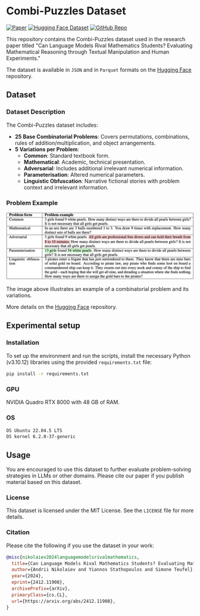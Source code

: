 # Combi-Puzzles Dataset

[![Paper](https://img.shields.io/badge/Paper-arXiv%3A2412.11908-B31B1B)](https://arxiv.org/abs/2412.11908)
[![Hugging Face Dataset](https://img.shields.io/badge/Hugging%20Face-Dataset-blue)](https://huggingface.co/datasets/andynik/combi-puzzles)
[![GitHub Repo](https://img.shields.io/badge/GitHub-Repo-181717?logo=github)](https://github.com/andynik/combi-puzzles)

This repository contains the Combi-Puzzles dataset used in the research paper titled "Can Language Models Rival Mathematics Students? Evaluating Mathematical Reasoning through Textual Manipulation and Human Experiments."

The dataset is available in `JSON` and in `Parquet` formats on the [Hugging Face](https://huggingface.co/datasets/andynik/combi-puzzles) repository.

## Dataset

### Dataset Description

The Combi-Puzzles dataset includes:
- **25 Base Combinatorial Problems**: Covers permutations, combinations, rules of addition/multiplication, and object arrangements.
- **5 Variations per Problem**:
  - **Common**: Standard textbook form.
  - **Mathematical**: Academic, technical presentation.
  - **Adversarial**: Includes additional irrelevant numerical information.
  - **Parameterisation**: Altered numerical parameters.
  - **Linguistic Obfuscation**: Narrative fictional stories with problem context and irrelevant information.

### Problem Example

![Problem Example](images/p10.png)

The image above illustrates an example of a combinatorial problem and its variations.

More details on the [Hugging Face](https://huggingface.co/datasets/andynik/combi-puzzles) repository.

## Experimental setup

### Installation

To set up the environment and run the scripts, install the necessary Python (v3.10.12) libraries using the provided `requirements.txt` file:

```bash
pip install -r requirements.txt
```

### GPU

NVIDIA Quadro RTX 8000 with 48 GB of RAM.

### OS
```
OS Ubuntu 22.04.5 LTS
OS kernel 6.2.0-37-generic
```

## Usage

You are encouraged to use this dataset to further evaluate problem-solving strategies in LLMs or other domains. Please cite our paper if you publish material based on this dataset.

### License

This dataset is licensed under the MIT License. See the `LICENSE` file for more details.

### Citation

Please cite the following if you use the dataset in your work:

```bibtex
@misc{nikolaiev2024languagemodelsrivalmathematics,
  title={Can Language Models Rival Mathematics Students? Evaluating Mathematical Reasoning through Textual Manipulation and Human Experiments},
  author={Andrii Nikolaiev and Yiannos Stathopoulos and Simone Teufel},
  year={2024},
  eprint={2412.11908},
  archivePrefix={arXiv},
  primaryClass={cs.CL},
  url={https://arxiv.org/abs/2412.11908},
}
```
